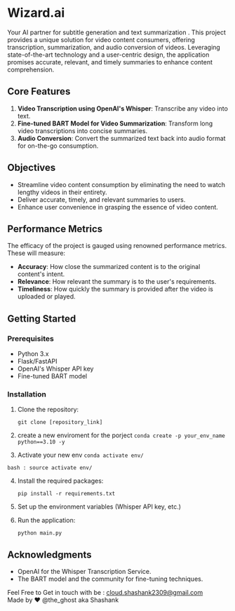 # Wizard.ai

Your AI partner for subtitle generation and text summarization . This project provides a unique solution for video content consumers, offering transcription, summarization, and audio conversion of videos. Leveraging state-of-the-art technology and a user-centric design, the application promises accurate, relevant, and timely summaries to enhance content comprehension.

## Core Features

1. **Video Transcription using OpenAI's Whisper**: Transcribe any video into text.
2. **Fine-tuned BART Model for Video Summarization**: Transform long video transcriptions into concise summaries.
3. **Audio Conversion**: Convert the summarized text back into audio format for on-the-go consumption.

## Objectives

- Streamline video content consumption by eliminating the need to watch lengthy videos in their entirety.
- Deliver accurate, timely, and relevant summaries to users.
- Enhance user convenience in grasping the essence of video content.

## Performance Metrics

The efficacy of the project is gauged using renowned performance metrics. These will measure:

- **Accuracy**: How close the summarized content is to the original content's intent.
- **Relevance**: How relevant the summary is to the user's requirements.
- **Timeliness**: How quickly the summary is provided after the video is uploaded or played.

## Getting Started

### Prerequisites

- Python 3.x
- Flask/FastAPI
- OpenAI's Whisper API key
- Fine-tuned BART model

### Installation

1. Clone the repository:
   ```
   git clone [repository_link]
   ```
2. create a new enviroment for the porject
```conda create -p your_env_name python==3.10 -y```

3. Activate your new env
```conda activate env/```

```bash : source activate env/```

4. Install the required packages:
   ```
   pip install -r requirements.txt
   ```

5. Set up the environment variables (Whisper API key, etc.)

6. Run the application:
   ```
   python main.py
   ```


## Acknowledgments

- OpenAI for the Whisper Transcription Service.
- The BART model and the community for fine-tuning techniques.

Feel Free to Get in touch with be : cloud.shashank2309@gmail.com <br>
Made by ❤️ @the_ghost aka Shashank

